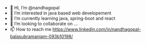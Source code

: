 - 👋 Hi, I’m @nandhagopal
- 👀 I’m interested in java based web developement
- 🌱 I’m currently learning java, spring-boot and react
- 💞️ I’m looking to collaborate on ...
- 📫 How to reach me https://www.linkedin.com/in/nandhagopal-balasubramaniam-093b10198/

<!---
naandhu/naandhu is a ✨ special ✨ repository because its `README.md` (this file) appears on your GitHub profile.
You can click the Preview link to take a look at your changes.
--->
